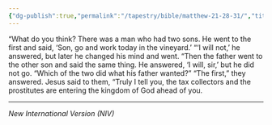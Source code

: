```yaml
---
{"dg-publish":true,"permalink":"/tapestry/bible/matthew-21-28-31/","title":"Matthew 21:28–31","hide":true,"tags":["bible","bible-verse"],"dgHomeLink":true,"dgShowLocalGraph":true,"dgEnableSearch":true}
---
```


“What do you think? There was a man who had two sons. He went to the first and said, ‘Son, go and work today in the vineyard.’ “‘I will not,’ he answered, but later he changed his mind and went. “Then the father went to the other son and said the same thing. He answered, ‘I will, sir,’ but he did not go. “Which of the two did what his father wanted?” “The first,” they answered. Jesus said to them, “Truly I tell you, the tax collectors and the prostitutes are entering the kingdom of God ahead of you.

---
*New International Version (NIV)*